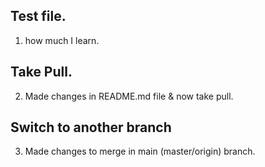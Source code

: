 ## Test file.
1. how much I learn.

## Take Pull.
2. Made changes in README.md file & now take pull.

## Switch to another branch
3. Made changes to merge in main (master/origin) branch.